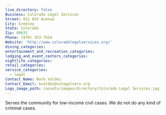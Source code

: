 ```yaml
---
live_directory: false
Business: Colorado Legal Services
Street: 912 8th Avenue
City: Greeley
State: Colorado
Zip: 80631
Phone: (970) 353-7554
Website: 'http://www.coloradolegalservices.org/'
dining_categories:
entertainment_and_recreation_categories:
lodging_and_event_centers_categories:
nightlife_categories:
retail_categories:
service_categories:
  - legal
Contact_Name: Barb Valdez
Contact_Email: bvaldez@colegalserv.org
Logo_image_path: /assets/images/directory/Colorado Legal Services.jpg
---
```


Serves the community for low-income civil cases. We do not do any kind of criminal cases.